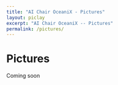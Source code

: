```yaml
---
title: "AI Chair OceaniX - Pictures"
layout: piclay
excerpt: "AI Chair OceaniX -- Pictures"
permalink: /pictures/
---
```


# Pictures
Coming soon


